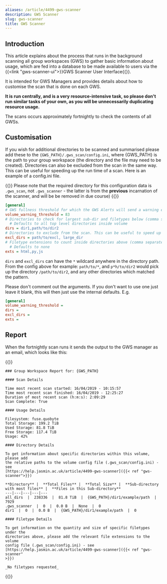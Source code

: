 ```yaml
---
aliases: /article/4499-gws-scanner
description: GWS Scanner
slug: gws-scanner
title: GWS Scanner
---
```


## Introduction

This article explains about the process that runs in the background scanning all group workspaces (GWS) to gather basic information about usage, which are fed into a database to be made available to users via the {{<link "gws-scanner-ui">}}GWS Scanner User Interface{{</link>}}.

It is intended for GWS Managers and provides details about how to customise the scan that is done on each GWS.

**It is run centrally, and is a very resource-intensive task, so please don't run similar tasks of your own, as you will be unnecessarily duplicating resource usage.**

The scans occurs approximately fortnightly to check the contents of all GWSs. 

## Customisation

If you wish for additional directories to be scanned and summarised please add
these to the `{GWS_PATH}/.gws_scan/config.ini`, where {GWS_PATH} is the path to
your group workspace (the directory and the file may need to be created).
Directories can also be excluded from the scan in the same way. This can be
useful for speeding up the run time of a scan. Here is an example of a
config.ini file.

{{<alert type="info">}}
Please note that the required directory for this configuration data is `.gws_scan`, not `.gws_scanner` - the
latter is from the **previous** incarnation of the scanner, and will be be removed in due course)
{{</alert>}}

```ini
[general]
# GWS fullness threshold for which the GWS Alerts will send a warning email (default 90) (in %)
volume_warning_threshold = 83
# Directories to check for largest sub-dir and filetypes below (comma separated list), these paths must be relative to the group workspace path i.e. path/to/dir, not /group/workspace/path/to/dir
  # Defaults to all top level directories inside volume
dirs = dir1,path/to/dir2
# Directories to exclude from the scan. This can be useful to speed up the scan if there are know directories with a large number of files, for which the scan information is not very useful
excl_dirs = path/to/excl, large_dir
# Filetype extensions to count inside directories above (comma separated list)
  # Defaults to none
exts = html,py,js
```

`dirs` and `excl_dirs` can have the `*` wildcard anywhere in the directory path.
From the config above for example: `path/to/*`, and `p*h/to/dir2` would pick up
the directory `/path/to/dir2`, and any other directories which matched the
pattern.  
  
Please don't comment out the arguments. If you don't want to use one just leave
it blank, this will then just use the internal defaults. E.g.

```ini
[general]
volume_warning_threshold =
dirs = 
excl_dirs =
exts =
```

## Report

When the fortnightly scan runs it sends the output to the GWS manager as an
email, which looks like this:


{{<alert color="light">}}

```
### Group Workspace Report for: {GWS_PATH}

#### Scan Details

Time most recent scan started: 16/04/2019 - 10:15:57  
Time most recent scan finished: 16/04/2019 - 12:25:27  
Duration of most recent scan (h:m:s): 2:09:29  
Scan Complete: True

#### Usage Details

Filesystem: fuse.quobyte  
Total Storage: 199.2 TiB  
Used Storage: 81.8 TiB  
Free Storage: 117.4 TiB  
Usage: 42%

#### Directory Details

To get information about specific directories within this volume, please add
the relative paths to the volume config file (.gws_scan/config.ini) - see
[https://help.jasmin.ac.uk/article/4499-gws-scanner]({{< ref "gws-scanner">}})

**Directory** |  **Total Files** |  **Total Size** |  **Sub-directory with most files** |  **Files in this Sub-directory**  
---|---|---|---|---  
all_dirs  |  238336  |  81.8 TiB  |  {GWS_PATH}/dir1/example/path  |  7929  
.gws_scanner  |  0  |  0.0 B  |  None  |  0  
dir1  |  0  |  0.0 B  |  {GWS_PATH}/dir1/example/path  |  0  

#### Filetype Details

To get information on the quantity and size of specific filetypes under the
directories above, please add the relevant file extensions to the volume
config file (.gws_scan/config.ini) - see
[https://help.jasmin.ac.uk/article/4499-gws-scanner]({{< ref "gws-scanner"
>}})

_No filetypes requested_

```

{{</alert>}}
